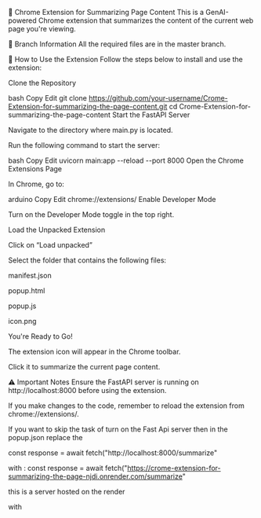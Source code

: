 🧠 Chrome Extension for Summarizing Page Content
This is a GenAI-powered Chrome extension that summarizes the content of the current web page you're viewing.

📁 Branch Information
All the required files are in the master branch.

🚀 How to Use the Extension
Follow the steps below to install and use the extension:

Clone the Repository

bash
Copy
Edit
git clone https://github.com/your-username/Crome-Extension-for-summarizing-the-page-content.git
cd Crome-Extension-for-summarizing-the-page-content
Start the FastAPI Server

Navigate to the directory where main.py is located.

Run the following command to start the server:

bash
Copy
Edit
uvicorn main:app --reload --port 8000
Open the Chrome Extensions Page

In Chrome, go to:

arduino
Copy
Edit
chrome://extensions/
Enable Developer Mode

Turn on the Developer Mode toggle in the top right.

Load the Unpacked Extension

Click on “Load unpacked”

Select the folder that contains the following files:

manifest.json

popup.html

popup.js

icon.png

You're Ready to Go!

The extension icon will appear in the Chrome toolbar.

Click it to summarize the current page content.

⚠️ Important Notes
Ensure the FastAPI server is running on http://localhost:8000 before using the extension.

If you make changes to the code, remember to reload the extension from chrome://extensions/. 

If you want to skip the task of turn on the Fast Api server then in the popup.json replace the

 const response = await fetch("http://localhost:8000/summarize" 

 with : const response = await fetch("https://crome-extension-for-summarizing-the-page-njdi.onrender.com/summarize" 

 this is a server hosted on the render 

with 
